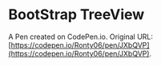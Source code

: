# BootStrap TreeView

A Pen created on CodePen.io. Original URL: [https://codepen.io/Ronty06/pen/JXbQVP](https://codepen.io/Ronty06/pen/JXbQVP).

